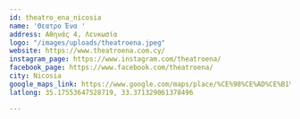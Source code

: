 ```yaml
---
id: theatro_ena_nicosia
name: 'Θεατρο Ένα '
address: Αθηνάς 4, Λευκωσία
logo: "/images/uploads/theatroena.jpeg"
website: https://www.theatroena.com.cy/
instagram_page: https://www.instagram.com/theatroena/
facebook_page: https://www.facebook.com/theatroena/
city: Nicosia
google_maps_link: https://www.google.com/maps/place/%CE%98%CE%AD%CE%B1%CF%84%CF%81%CE%BF+%CE%88%CE%BD%CE%B1/@35.1748349,33.3711574,15z/data=!4m5!3m4!1s0x0:0x63d4f1251d13c850!8m2!3d35.1748349!4d33.3711574
latlong: 35.17553647528719, 33.371329061378496

---
```


